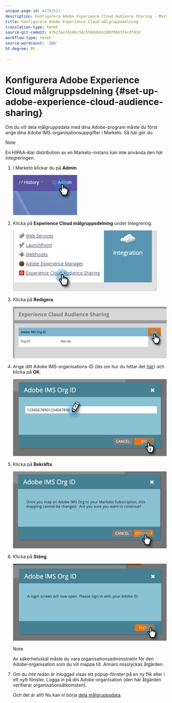 ```yaml
---
unique-page-id: 42762511
description: Konfigurera Adobe Experience Cloud Audience Sharing - Marketo Docs - produktdokumentation
title: Konfigurera Adobe Experience Cloud målgruppsdelning
translation-type: tm+mt
source-git-commit: 47b2fee7d146c3dc558d4bbb10070683f4cdfd3d
workflow-type: tm+mt
source-wordcount: '166'
ht-degree: 0%

---
```



# Konfigurera Adobe Experience Cloud målgruppsdelning {#set-up-adobe-experience-cloud-audience-sharing}

Om du vill dela målgruppsdata med dina Adobe-program måste du först ange dina Adobe IMS-organisationsuppgifter i Marketo. Så här gör du.

>[!NOTE]
>
>En HIPAA-klar distribution av en Marketo-instans kan inte använda den här integreringen.

1. I Marketo klickar du på **Admin**.

   ![](assets/one-2.png)

1. Klicka på **Experience Cloud målgruppsdelning** under Integrering.

   ![](assets/two-2.png)

1. Klicka på **Redigera**.

   ![](assets/three-2.png)

1. Ange ditt Adobe IMS-organisations-ID (läs om hur du hittar det [här](http://docs.adobe.com/content/help/en/control-panel/using/faq.html)) och klicka på **OK**.

   ![](assets/four-2.png)

1. Klicka på **Bekräfta**.

   ![](assets/five-1.png)

1. Klicka på **Stäng**.

   ![](assets/six-2.png)

   >[!NOTE]
   >
   >Av säkerhetsskäl måste du vara organisationsadministratör för den Adobe-organisation som du vill mappa till. Annars misslyckas åtgärden.

1. Om du *inte* redan är inloggad visas ett popup-fönster på en ny flik eller i ett nytt fönster. Logga in på din Adobe-organisation (den här åtgärden verifierar organisationsåtkomsten).

   Och det är allt! Nu kan ni börja [dela målgruppsdata](http://docs.marketo.com/x/ogI6Ag).

